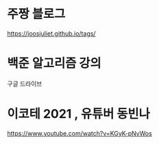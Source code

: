 # 주짱 블로그
https://joosjuliet.github.io/tags/

# 백준 알고리즘 강의
구글 드라이브

# 이코테 2021 , 유튜버 동빈나 
https://www.youtube.com/watch?v=KGyK-pNvWos
